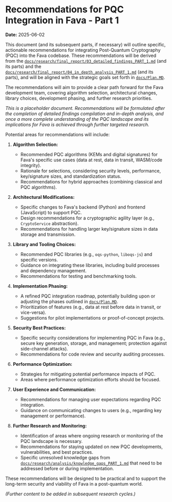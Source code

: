 # Recommendations for PQC Integration in Fava - Part 1

**Date:** 2025-06-02

This document (and its subsequent parts, if necessary) will outline specific, actionable recommendations for integrating Post-Quantum Cryptography (PQC) into the Fava codebase. These recommendations will be derived from the [`docs/research/final_report/03_detailed_findings_PART_1.md`](./03_detailed_findings_PART_1.md) (and its parts) and the [`docs/research/final_report/04_in_depth_analysis_PART_1.md`](./04_in_depth_analysis_PART_1.md) (and its parts), and will be aligned with the strategic goals set forth in [`docs/Plan.MD`](../../Plan.MD).

The recommendations will aim to provide a clear path forward for the Fava development team, covering algorithm selection, architectural changes, library choices, development phasing, and further research priorities.

*This is a placeholder document. Recommendations will be formulated after the completion of detailed findings compilation and in-depth analysis, and once a more complete understanding of the PQC landscape and its implications for Fava is achieved through further targeted research.*

Potential areas for recommendations will include:

1.  **Algorithm Selection:**
    *   Recommended PQC algorithms (KEMs and digital signatures) for Fava's specific use cases (data at rest, data in transit, WASM/code integrity).
    *   Rationale for selections, considering security levels, performance, key/signature sizes, and standardization status.
    *   Recommendations for hybrid approaches (combining classical and PQC algorithms).

2.  **Architectural Modifications:**
    *   Specific changes to Fava's backend (Python) and frontend (JavaScript) to support PQC.
    *   Design recommendations for a cryptographic agility layer (e.g., `CryptoService` abstraction).
    *   Recommendations for handling larger key/signature sizes in data storage and transmission.

3.  **Library and Tooling Choices:**
    *   Recommended PQC libraries (e.g., `oqs-python`, `liboqs-js`) and specific versions.
    *   Guidance on integrating these libraries, including build processes and dependency management.
    *   Recommendations for testing and benchmarking tools.

4.  **Implementation Phasing:**
    *   A refined PQC integration roadmap, potentially building upon or adjusting the phases outlined in [`docs/Plan.MD`](../../Plan.MD).
    *   Prioritization of features (e.g., data at rest before data in transit, or vice-versa).
    *   Suggestions for pilot implementations or proof-of-concept projects.

5.  **Security Best Practices:**
    *   Specific security considerations for implementing PQC in Fava (e.g., secure key generation, storage, and management; protection against side-channel attacks).
    *   Recommendations for code review and security auditing processes.

6.  **Performance Optimization:**
    *   Strategies for mitigating potential performance impacts of PQC.
    *   Areas where performance optimization efforts should be focused.

7.  **User Experience and Communication:**
    *   Recommendations for managing user expectations regarding PQC integration.
    *   Guidance on communicating changes to users (e.g., regarding key management or performance).

8.  **Further Research and Monitoring:**
    *   Identification of areas where ongoing research or monitoring of the PQC landscape is necessary.
    *   Recommendations for staying updated on new PQC developments, vulnerabilities, and best practices.
    *   Specific unresolved knowledge gaps from [`docs/research/analysis/knowledge_gaps_PART_1.md`](../../analysis/knowledge_gaps_PART_1.md) that need to be addressed before or during implementation.

These recommendations will be designed to be practical and to support the long-term security and viability of Fava in a post-quantum world.

*(Further content to be added in subsequent research cycles.)*